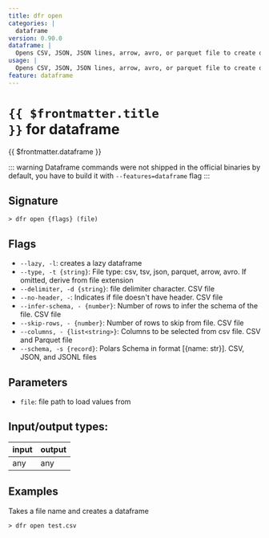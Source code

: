 ```yaml
---
title: dfr open
categories: |
  dataframe
version: 0.90.0
dataframe: |
  Opens CSV, JSON, JSON lines, arrow, avro, or parquet file to create dataframe.
usage: |
  Opens CSV, JSON, JSON lines, arrow, avro, or parquet file to create dataframe.
feature: dataframe
---
```


<!-- This file is automatically generated. Please edit the command in https://github.com/nushell/nushell instead. -->

# <code>{{ $frontmatter.title }}</code> for dataframe

<div class='command-title'>{{ $frontmatter.dataframe }}</div>

::: warning
Dataframe commands were not shipped in the official binaries by default, you have to build it with `--features=dataframe` flag
:::

## Signature

`> dfr open {flags} (file)`

## Flags

- `--lazy, -l`: creates a lazy dataframe
- `--type, -t {string}`: File type: csv, tsv, json, parquet, arrow, avro. If omitted, derive from file extension
- `--delimiter, -d {string}`: file delimiter character. CSV file
- `--no-header, -`: Indicates if file doesn't have header. CSV file
- `--infer-schema, - {number}`: Number of rows to infer the schema of the file. CSV file
- `--skip-rows, - {number}`: Number of rows to skip from file. CSV file
- `--columns, - {list<string>}`: Columns to be selected from csv file. CSV and Parquet file
- `--schema, -s {record}`: Polars Schema in format [{name: str}]. CSV, JSON, and JSONL files

## Parameters

- `file`: file path to load values from

## Input/output types:

| input | output |
| ----- | ------ |
| any   | any    |

## Examples

Takes a file name and creates a dataframe

```nushell
> dfr open test.csv

```
